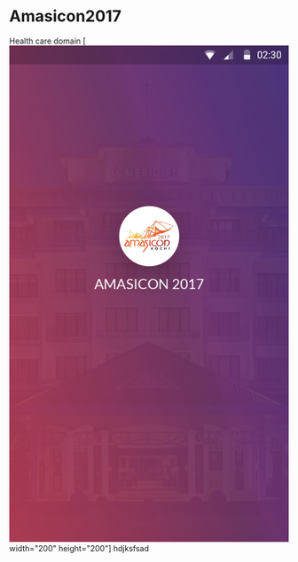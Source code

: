 # Amasicon2017
Health care domain 
[<img src="https://github.com/raheez/Amasicon2017/blob/master/1-splash.png">width="200" height="200"]
hdjksfsad
